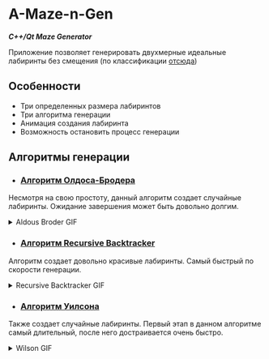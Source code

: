 # A-Maze-n-Gen
***C++/Qt Maze Generator***

Приложение позволяет генерировать двухмерные идеальные лабиринты без смещения (по классификации [отсюда](https://habr.com/ru/post/445378/))

## Особенности

- Три определенных размера лабиринтов
- Три алгоритма генерации
- Анимация создания лабиринта
- Возможность остановить процесс генерации

## Алгоритмы генерации
- ### [Алгоритм Олдоса-Бродера](https://habr.com/ru/post/321210/#:~:text=%D0%91%D1%80%D0%BE%D0%B4%D0%B5%D1%80%D0%B0%20%D0%B8%20%D0%A3%D0%B8%D0%BB%D1%81%D0%BE%D0%BD%D0%B0.-,%D0%90%D0%BB%D0%B3%D0%BE%D1%80%D0%B8%D1%82%D0%BC%20%D0%9E%D0%BB%D0%B4%D0%BE%D1%81%D0%B0%2D%D0%91%D1%80%D0%BE%D0%B4%D0%B5%D1%80%D0%B0,-%D0%9E%D0%BF%D0%B8%D1%81%D0%B0%D0%BD%D0%B8%D0%B5%0A%0A%D0%9F%D0%BE%D0%BC%D0%BD%D0%B8%D1%82%D0%B5%20%D1%8F)

Несмотря на свою простоту, данный алгоритм создает случайные лабиринты. Ожидание завершения может быть довольно долгим.

<details>
  <summary>Aldous Broder GIF</summary>
  
  ![](resources/Aldous-Broder.gif)
</details>

- ### [Алгоритм Recursive Backtracker](https://habr.com/ru/post/445378/#:~:text=%D1%80%D0%B5%D0%B0%D0%BB%D0%B8%D0%B7%D0%BE%D0%B2%D0%B0%D1%82%D1%8C%20%D0%B4%D0%BE%D0%B1%D0%B0%D0%B2%D0%BB%D0%B5%D0%BD%D0%B8%D0%B5%D0%BC%20%D1%81%D1%82%D0%B5%D0%BD%3A-,Recursive%20backtracker,-%3A%20%D0%BE%D0%BD%20%D0%B2)

Алгоритм создает довольно красивые лабиринты. Самый быстрый по скорости генерации.

<details>
  <summary>Recursive Backtracker GIF</summary>
  
  ![](resources/RecursiveBacktracker.gif)
</details>

- ### [Алгоритм Уилсона](https://habr.com/ru/post/321210/#:~:text=%D0%90%D0%BB%D0%B3%D0%BE%D1%80%D0%B8%D1%82%D0%BC%20%D0%A3%D0%B8%D0%BB%D1%81%D0%BE%D0%BD%D0%B0,-%D0%9E%D0%BF%D0%B8%D1%81%D0%B0%D0%BD%D0%B8%D0%B5%0A%0A%D0%9F%D0%BE%D0%B7%D0%B4%D1%80%D0%B0%D0%B2%D0%BB%D1%8F%D1%8E%2C%20%D0%BC%D1%8B)

Также создает случайные лабиринты. Первый этап в данном алгоритме самый длительный, после него достраивается очень быстро.

<details>
  <summary>Wilson GIF</summary>
  
  ![](resources/Wilson.gif)
</details>

